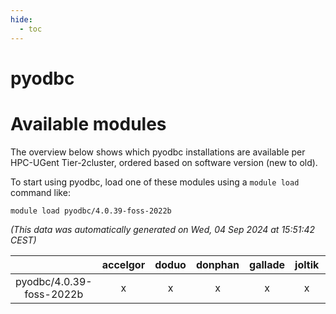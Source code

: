 ```yaml
---
hide:
  - toc
---
```


pyodbc
======

# Available modules


The overview below shows which pyodbc installations are available per HPC-UGent Tier-2cluster, ordered based on software version (new to old).

To start using pyodbc, load one of these modules using a `module load` command like:

```shell
module load pyodbc/4.0.39-foss-2022b
```

*(This data was automatically generated on Wed, 04 Sep 2024 at 15:51:42 CEST)*  

| |accelgor|doduo|donphan|gallade|joltik|shinx|skitty|
| :---: | :---: | :---: | :---: | :---: | :---: | :---: | :---: |
|pyodbc/4.0.39-foss-2022b|x|x|x|x|x|-|x|
